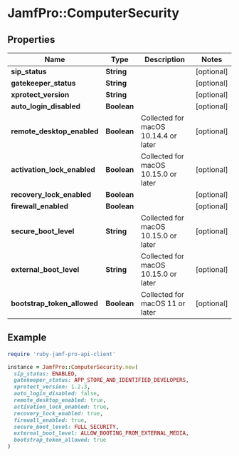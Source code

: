# JamfPro::ComputerSecurity

## Properties

| Name | Type | Description | Notes |
| ---- | ---- | ----------- | ----- |
| **sip_status** | **String** |  | [optional] |
| **gatekeeper_status** | **String** |  | [optional] |
| **xprotect_version** | **String** |  | [optional] |
| **auto_login_disabled** | **Boolean** |  | [optional] |
| **remote_desktop_enabled** | **Boolean** | Collected for macOS 10.14.4 or later | [optional] |
| **activation_lock_enabled** | **Boolean** | Collected for macOS 10.15.0 or later | [optional] |
| **recovery_lock_enabled** | **Boolean** |  | [optional] |
| **firewall_enabled** | **Boolean** |  | [optional] |
| **secure_boot_level** | **String** | Collected for macOS 10.15.0 or later | [optional] |
| **external_boot_level** | **String** | Collected for macOS 10.15.0 or later | [optional] |
| **bootstrap_token_allowed** | **Boolean** | Collected for macOS 11 or later | [optional] |

## Example

```ruby
require 'ruby-jamf-pro-api-client'

instance = JamfPro::ComputerSecurity.new(
  sip_status: ENABLED,
  gatekeeper_status: APP_STORE_AND_IDENTIFIED_DEVELOPERS,
  xprotect_version: 1.2.3,
  auto_login_disabled: false,
  remote_desktop_enabled: true,
  activation_lock_enabled: true,
  recovery_lock_enabled: true,
  firewall_enabled: true,
  secure_boot_level: FULL_SECURITY,
  external_boot_level: ALLOW_BOOTING_FROM_EXTERNAL_MEDIA,
  bootstrap_token_allowed: true
)
```

